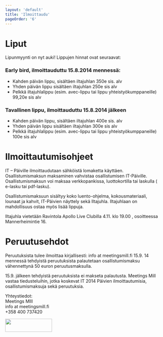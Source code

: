```yaml
---
layout: 'default'
title: 'Ilmoittaudu'
pageOrder: '6'
---
```

<div class="newscontent" class="clearfix">
<h1>Liput</h1>
Lipunmyynti on nyt auki! Lippujen hinnat ovat seuraavat:
<h3>Early bird, ilmoittauduttu 15.8.2014 mennessä:</h3>
<ul>
<li> Kahden päivän lippu, sisältäen iltajuhlan 350e sis. alv</li>
<li>Yhden päivän lippu sisältäen iltajuhlan 250e sis alv </li>
<li>Pelkkä iltajuhlalippu (esim. avec-lippu tai lippu yhteistyökumppaneille) 99,20e sis alv</li>
</ul>
<h3>Tavallinen lippu, ilmoittauduttu 15.8.2014 jälkeen</h3>
<ul><li> Kahden päivän lippu, sisältäen iltajuhlan 400e sis. alv</li>
<li>  Yhden päivän lippu sisältäen iltajuhlan 300e sis alv</li>
<li>  Pelkkä iltajuhlalippu (esim. avec-lippu tai lippu yhteistyökumppaneille) 100e sis alv</li>
</ul>
<h1>Ilmoittautumisohjeet</h1>
<p>IT – Päiville ilmoittaudutaan sähköistä lomaketta käyttäen.
Osallistumismaksun maksaminen vahvistaa
osallistumisen IT-Päiville. Osallistumismaksun voi maksaa verkkopankissa,
luottokortilla tai laskulla ( e-lasku tai pdf-lasku). </p>
<p>
Osallistumismaksuun sisältyy koko luento-ohjelma, kokousmateriaali, lounaat
ja kahvit, IT-Päivien näyttely sekä Iltajuhla. Iltajuhlaan on mahdollisuus
ostaa myös lisää lippuja.</p>
<p>Iltajuhla vietetään Ravintola Apollo Live Clubilla  4.11. klo 19.00 , osoitteessa Mannerheimintie 16. </p>
<h1>Peruutusehdot</h1>
<p>Peruutuksista tulee ilmoittaa kirjallisesti: info at meetingsmill.fi
15.9. 14 mennessä tehdyistä peruutuksista palautetaan osallistumismaksu
vähennettynä 50 euron peruutusmaksulla.</p>
<p>15.9. jälkeen tehdyistä peruutuksista ei makseta palautusta.
Meetings Mill vastaa tiedusteluihin, jotka koskevat IT 2014 Päivien
ilmoittautumisia, osallistumismaksuja sekä peruutuksia.</p>
<p>Yhteystiedot:<br/>
Meetings MIll<br/>
info at meetingsmill.fi<br/>
+358 400 737420</p>
<div id="ilmoittaudu"><a href="https://ilmo.contio.fi/meetingsmill/main.aspx?id=103" target="_blank"><img src="../images/ilmo.png" width="150" height="42"></a></div>
</div>
